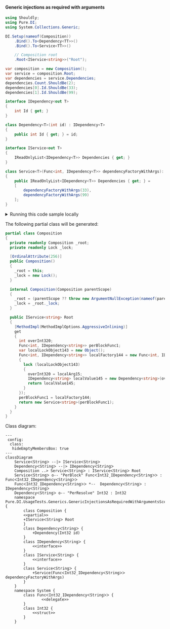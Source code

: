 #### Generic injections as required with arguments


```c#
using Shouldly;
using Pure.DI;
using System.Collections.Generic;

DI.Setup(nameof(Composition))
    .Bind().To<Dependency<TT>>()
    .Bind().To<Service<TT>>()

    // Composition root
    .Root<IService<string>>("Root");

var composition = new Composition();
var service = composition.Root;
var dependencies = service.Dependencies;
dependencies.Count.ShouldBe(2);
dependencies[0].Id.ShouldBe(33);
dependencies[1].Id.ShouldBe(99);

interface IDependency<out T>
{
    int Id { get; }
}

class Dependency<T>(int id) : IDependency<T>
{
    public int Id { get; } = id;
}

interface IService<out T>
{
    IReadOnlyList<IDependency<T>> Dependencies { get; }
}

class Service<T>(Func<int, IDependency<T>> dependencyFactoryWithArgs): IService<T>
{
    public IReadOnlyList<IDependency<T>> Dependencies { get; } =
    [
        dependencyFactoryWithArgs(33),
        dependencyFactoryWithArgs(99)
    ];
}
```

<details>
<summary>Running this code sample locally</summary>

- Make sure you have the [.NET SDK 9.0](https://dotnet.microsoft.com/en-us/download/dotnet/9.0) or later is installed
```bash
dotnet --list-sdk
```
- Create a net9.0 (or later) console application
```bash
dotnet new console -n Sample
```
- Add references to NuGet packages
  - [Pure.DI](https://www.nuget.org/packages/Pure.DI)
  - [Shouldly](https://www.nuget.org/packages/Shouldly)
```bash
dotnet add package Pure.DI
dotnet add package Shouldly
```
- Copy the example code into the _Program.cs_ file

You are ready to run the example 🚀
```bash
dotnet run
```

</details>

The following partial class will be generated:

```c#
partial class Composition
{
  private readonly Composition _root;
  private readonly Lock _lock;

  [OrdinalAttribute(256)]
  public Composition()
  {
    _root = this;
    _lock = new Lock();
  }

  internal Composition(Composition parentScope)
  {
    _root = (parentScope ?? throw new ArgumentNullException(nameof(parentScope)))._root;
    _lock = _root._lock;
  }

  public IService<string> Root
  {
    [MethodImpl(MethodImplOptions.AggressiveInlining)]
    get
    {
      int overInt320;
      Func<int, IDependency<string>> perBlockFunc1;
      var localLockObject143 = new Object();
      Func<int, IDependency<string>> localFactory144 = new Func<int, IDependency<string>>((int localArg15) =>
      {
        lock (localLockObject143)
        {
          overInt320 = localArg15;
          IDependency<string> localValue145 = new Dependency<string>(overInt320);
          return localValue145;
        }
      });
      perBlockFunc1 = localFactory144;
      return new Service<string>(perBlockFunc1);
    }
  }
}
```

Class diagram:

```mermaid
---
 config:
  class:
   hideEmptyMembersBox: true
---
classDiagram
	ServiceᐸStringᐳ --|> IServiceᐸStringᐳ
	DependencyᐸStringᐳ --|> IDependencyᐸStringᐳ
	Composition ..> ServiceᐸStringᐳ : IServiceᐸStringᐳ Root
	ServiceᐸStringᐳ o-- "PerBlock" FuncᐸInt32ˏIDependencyᐸStringᐳᐳ : FuncᐸInt32ˏIDependencyᐸStringᐳᐳ
	FuncᐸInt32ˏIDependencyᐸStringᐳᐳ *--  DependencyᐸStringᐳ : IDependencyᐸStringᐳ
	DependencyᐸStringᐳ o-- "PerResolve" Int32 : Int32
	namespace Pure.DI.UsageTests.Generics.GenericInjectionsAsRequiredWithArgumentsScenario {
		class Composition {
		<<partial>>
		+IServiceᐸStringᐳ Root
		}
		class DependencyᐸStringᐳ {
			+Dependency(Int32 id)
		}
		class IDependencyᐸStringᐳ {
			<<interface>>
		}
		class IServiceᐸStringᐳ {
			<<interface>>
		}
		class ServiceᐸStringᐳ {
			+Service(FuncᐸInt32ˏIDependencyᐸStringᐳᐳ dependencyFactoryWithArgs)
		}
	}
	namespace System {
		class FuncᐸInt32ˏIDependencyᐸStringᐳᐳ {
				<<delegate>>
		}
		class Int32 {
			<<struct>>
		}
	}
```

